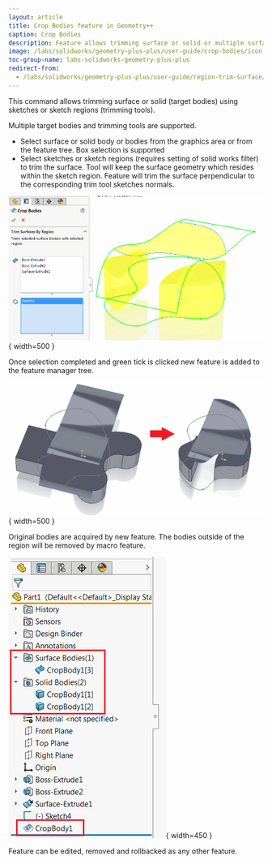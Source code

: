 ```yaml
---
layout: article
title: Crop Bodies feature in Geometry++
caption: Crop Bodies
description: Feature allows trimming surface or solid or multiple surfaces or solids using sketch or sketch contour in SOLIDWORKS part document
image: /labs/solidworks/geometry-plus-plus/user-guide/crop-bodies/icon.png
toc-group-name: labs-solidworks-geometry-plus-plus
redirect-from:
  - /labs/solidworks/geometry-plus-plus/user-guide/region-trim-surface/
---
```

This command allows trimming surface or solid (target bodies) using sketches or sketch regions (trimming tools).

Multiple target bodies and trimming tools are supported.

* Select surface or solid body or bodies from the graphics area or from the feature tree. Box selection is supported
* Select sketches or sketch regions (requires setting of solid works filter) to trim the surface. Tool will keep the surface geometry which resides within the sketch region.
Feature will trim the surface perpendicular to the corresponding trim tool sketches normals.

![Crop bodies property manager page](crop-bodies-page.png){ width=500 }

Once selection completed and green tick is clicked new feature is added to the feature manager tree.

![Original bodies and resulted cropped geometry](cropped-bodies.png){ width=500 }

Original bodies are acquired by new feature. The bodies outside of the region will be removed by macro feature.

![Crop bodies feature in the feature manager tree](crop-body-feature.png){ width=450 }

Feature can be edited, removed and rollbacked as any other feature.
